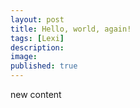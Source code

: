 ```yaml
---
layout: post
title: Hello, world, again!
tags: [Lexi]
description:
image:
published: true
---
```


new content
